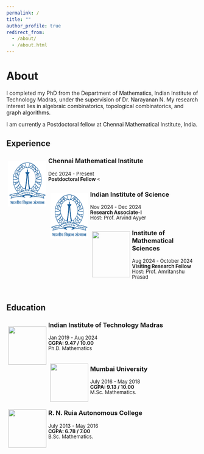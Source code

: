 ```yaml
---
permalink: /
title: ""
author_profile: true
redirect_from: 
  - /about/
  - /about.html
---
```


<meta name="google-site-verification" content="u_mNr2QwGTy9cj_pifv3uxncaZbClR5rk7RVQfACU64" />
<h1> About </h1>

I completed my PhD from the Department of Mathematics, Indian Institute of Technology Madras, under the supervision of Dr. Narayanan N. My research interest lies in algebraic combinatorics, topological combinatorics, and graph algorithms. 

I am currently a Postdoctoral fellow at Chennai Mathematical Institute, India.



<h2 id="research-experience">Experience</h2>

<p><img style="float: left; margin:15px 5px; min-width: 100px;" src="/images/iisc.png" width="100" height="120" /></p>
<h3 id="fudan-university">Chennai Mathematical Institute</h3>
<p style="line-height:1.0"> <font size="2"> Dec 2024 - Present<br /><strong> Postdoctoral Fellow  </strong><</font></p>


<p><img style="float: left; margin:15px 5px; min-width: 100px;" src="/images/iisc.png" width="100" height="120" /></p>
<h3 id="fudan-university">Indian Institute of Science</h3>
<p style="line-height:1.0"> <font size="2"> Nov 2024 - Dec 2024<br /><strong> Research Associate-I</strong><br /> Host: Prof. Arvind Ayyer<br /> </font></p>


<p><img style="float: left; margin:15px 5px" src="/images/imsc.png" width="100" height="120" /></p>
<h3 id="fudan-university">Institute of Mathematical Sciences</h3>
<p style="line-height:1.0"> <font size="2"> Aug 2024 - October 2024<br /><strong> Visiting Research Fellow  </strong><br /> Host: Prof. Amritanshu Prasad<br /> </font></p>

<br>

<h2 id="education">Education</h2>

<p><img style="float: left; margin:20px 5px" src="/images/iitmadras.png" width="100" height="100" /></p>
<h3 id="iitmadras">Indian Institute of Technology Madras</h3>
<p style="line-height:1.0"> <font size="2"> Jan 2019 - Aug 2024<br /><strong>CGPA: 9.47 / 10.00</strong><br />
 Ph.D. Mathematics <br /> <br /> </font></p>

<p><img style="float: left; margin:5px 5px" src="/images/mu.png" width="100" height="100" /></p>
<h3 id="mu">Mumbai University</h3>
<p style="line-height:1.0"> <font size="2"> July 2016 - May 2018<br /><strong>CGPA: 9.13 / 10.00</strong><br />
 M.Sc. Mathematics.<br /><br /></font></p>

<p><img style="float: left; margin:10px 5px" src="/images/ruia.png" width="100" height="100" /></p>
<h3 id="ruia">R. N. Ruia Autonomous College</h3>
<p style="line-height:1.0"> <font size="2"> July 2013 - May 2016<br /> <strong>CGPA: 6.78 / 7.00</strong><br />
 B.Sc. Mathematics.<br />  </font></p>






